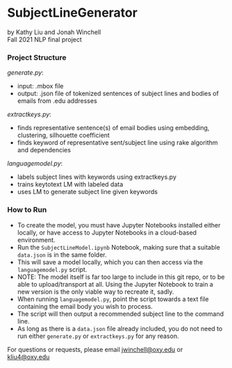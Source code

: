 # SubjectLineGenerator
by Kathy Liu and Jonah Winchell  
Fall 2021 NLP final project

### Project Structure
*generate.py*: 
- input: .mbox file
- output: .json file of tokenized sentences of subject lines and bodies of emails from .edu addresses  
  
*extractkeys.py*:
- finds representative sentence(s) of email bodies using embedding, clustering, silhouette coefficient
- finds keyword of representative sent/subject line using rake algorithm and dependencies  
  
*languagemodel.py*:
- labels subject lines with keywords using extractkeys.py
- trains keytotext LM with labeled data
- uses LM to generate subject line given keywords

### How to Run   
- To create the model, you must have Jupyter Notebooks installed either locally, or have access to Jupyter Notebooks in a cloud-based environment.
- Run the `SubjectLineModel.ipynb` Notebook, making sure that a suitable `data.json` is in the same folder.
- This will save a model locally, which you can then access via the `languagemodel.py` script.
- NOTE: The model itself is far too large to include in this git repo, or to be able to upload/transport at all. Using the Jupyter Notebook to train a new 
version is the only viable way to recreate it, sadly.
- When running `languagemodel.py`, point the script towards a text file containing the email body you wish to process.
- The script will then output a recommended subject line to the command line.
- As long as there is a `data.json` file already included, you do not need to run either `generate.py` or `extractkeys.py` for any reason.

For questions or requests, please email jwinchell@oxy.edu or kliu4@oxy.edu
